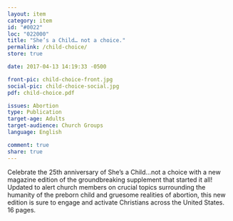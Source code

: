 ```yaml
---
layout: item
category: item
id: "#0022"
loc: "022000"
title: "She’s a Child… not a choice."
permalink: /child-choice/
store: true

date: 2017-04-13 14:19:33 -0500

front-pic: child-choice-front.jpg
social-pic: child-choice-social.jpg
pdf: child-choice.pdf

issues: Abortion
type: Publication
target-age: Adults
target-audience: Church Groups
language: English

comment: true
share: true
---
```

Celebrate the 25th anniversary of She’s a Child…not a choice with a new magazine edition of the groundbreaking supplement that started it all! Updated to alert church members on crucial topics surrounding the humanity of the preborn child and gruesome realities of abortion, this new edition is sure to engage and activate Christians across the United States. 16 pages.
